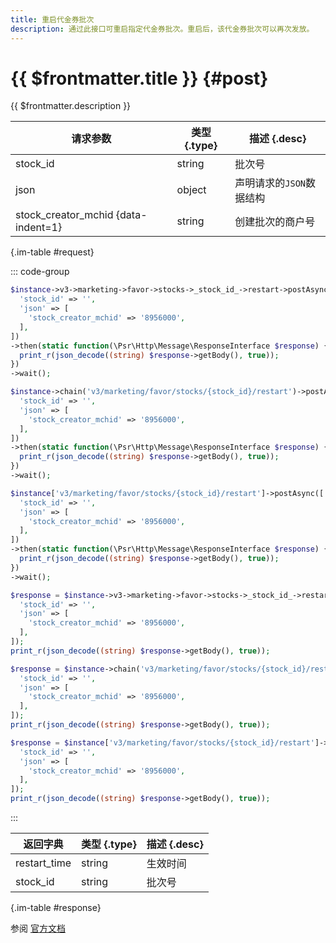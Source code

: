 ```yaml
---
title: 重启代金券批次
description: 通过此接口可重启指定代金券批次。重启后，该代金券批次可以再次发放。
---
```


# {{ $frontmatter.title }} {#post}

{{ $frontmatter.description }}

| 请求参数 | 类型 {.type} | 描述 {.desc}
| --- | --- | ---
| stock_id | string | 批次号
| json | object | 声明请求的`JSON`数据结构
| stock_creator_mchid {data-indent=1} | string | 创建批次的商户号

{.im-table #request}

::: code-group

```php [异步纯链式]
$instance->v3->marketing->favor->stocks->_stock_id_->restart->postAsync([
  'stock_id' => '',
  'json' => [
    'stock_creator_mchid' => '8956000',
  ],
])
->then(static function(\Psr\Http\Message\ResponseInterface $response) {
  print_r(json_decode((string) $response->getBody(), true));
})
->wait();
```

```php [异步声明式]
$instance->chain('v3/marketing/favor/stocks/{stock_id}/restart')->postAsync([
  'stock_id' => '',
  'json' => [
    'stock_creator_mchid' => '8956000',
  ],
])
->then(static function(\Psr\Http\Message\ResponseInterface $response) {
  print_r(json_decode((string) $response->getBody(), true));
})
->wait();
```

```php [异步属性式]
$instance['v3/marketing/favor/stocks/{stock_id}/restart']->postAsync([
  'stock_id' => '',
  'json' => [
    'stock_creator_mchid' => '8956000',
  ],
])
->then(static function(\Psr\Http\Message\ResponseInterface $response) {
  print_r(json_decode((string) $response->getBody(), true));
})
->wait();
```

```php [同步纯链式]
$response = $instance->v3->marketing->favor->stocks->_stock_id_->restart->post([
  'stock_id' => '',
  'json' => [
    'stock_creator_mchid' => '8956000',
  ],
]);
print_r(json_decode((string) $response->getBody(), true));
```

```php [同步声明式]
$response = $instance->chain('v3/marketing/favor/stocks/{stock_id}/restart')->post([
  'stock_id' => '',
  'json' => [
    'stock_creator_mchid' => '8956000',
  ],
]);
print_r(json_decode((string) $response->getBody(), true));
```

```php [同步属性式]
$response = $instance['v3/marketing/favor/stocks/{stock_id}/restart']->post([
  'stock_id' => '',
  'json' => [
    'stock_creator_mchid' => '8956000',
  ],
]);
print_r(json_decode((string) $response->getBody(), true));
```

:::

| 返回字典 | 类型 {.type} | 描述 {.desc}
| --- | --- | ---
| restart_time | string | 生效时间
| stock_id | string | 批次号

{.im-table #response}

参阅 [官方文档](https://pay.weixin.qq.com/wiki/doc/apiv3/wxpay/marketing/convention/chapter3_14.shtml)
